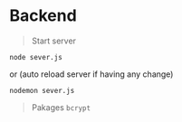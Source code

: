 # Backend

> Start server

```
node sever.js
```
or (auto reload server if having any change)
```
nodemon sever.js
```

> Pakages `bcrypt`